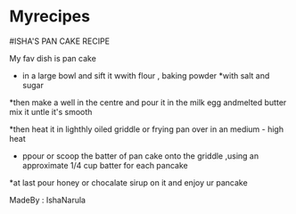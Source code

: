 # Myrecipes 
#ISHA'S PAN CAKE RECIPE 

My fav dish is pan cake 

* in a large bowl and sift it wwith flour , baking powder
*with salt and sugar 

*then make a well in the centre and pour it in the milk egg andmelted butter
mix it untle it's smooth 

*then heat it in lighthly oiled griddle  or frying pan over in 
an medium - high heat 

* ppour or scoop the batter of pan cake onto the griddle ,using an approximate 1/4 cup batter
 for each pancake
 
 *at last pour honey or chocalate sirup on it and enjoy ur pancake 

MadeBy : IshaNarula

